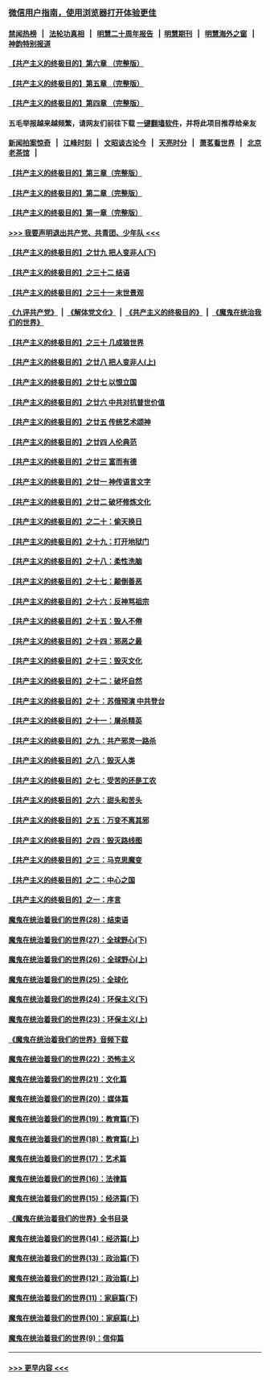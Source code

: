 ### [微信用户指南，使用浏览器打开体验更佳](https://github.com/gfw-breaker/banned-news1/blob/master/indexes/wechat-guide.md?t=0)
#### [禁闻热榜](热点新闻.md?t=0)  &nbsp;&nbsp;|&nbsp;&nbsp; [法轮功真相](https://github.com/gfw-breaker/truth/blob/master/README.md?t=0) &nbsp;&nbsp;|&nbsp;&nbsp; [明慧二十周年报告](https://github.com/gfw-breaker/mh-reports/blob/master/README.md?t=0) &nbsp;&nbsp;|&nbsp;&nbsp;[明慧期刊](https://github.com/gfw-breaker/mh-qikan) &nbsp;&nbsp;|&nbsp;&nbsp; [明慧海外之窗](https://github.com/gfw-breaker/mh-news/blob/master/README.md?t=0) &nbsp;&nbsp;|&nbsp;&nbsp; [神韵特别报道](https://github.com/gfw-breaker/mh-news/blob/master/shenyun.md?t=0)
#### [【共产主义的终极目的】第六章 （完整版）](../pages/nsc422/n11428913.md?t=02050311) 
#### [【共产主义的终极目的】第五章 （完整版）](../pages/nsc422/n11428912.md?t=02050311) 
#### [【共产主义的终极目的】第四章 （完整版）](../pages/nsc422/n11428907.md?t=02050311) 
#### 五毛举报越来越频繁，请网友们前往下载 [一键翻墙软件](https://github.com/gfw-breaker/ssr-accounts)，并将此项目推荐给亲友
#### [新闻拍案惊奇](https://github.com/gfw-breaker/banned-news1/blob/master/pages/link4.md) &nbsp;&nbsp;|&nbsp;&nbsp; [江峰时刻](https://github.com/gfw-breaker/banned-news1/blob/master/pages/link4.md) &nbsp;&nbsp;|&nbsp;&nbsp; [文昭谈古论今](https://github.com/gfw-breaker/banned-news1/blob/master/pages/link4.md) &nbsp;&nbsp;|&nbsp;&nbsp; [天亮时分](https://github.com/gfw-breaker/banned-news1/blob/master/pages/link4.md) &nbsp;&nbsp;|&nbsp;&nbsp; [萧茗看世界](https://github.com/gfw-breaker/banned-news1/blob/master/pages/link4.md) &nbsp;&nbsp;|&nbsp;&nbsp; [北京老茶馆](https://github.com/gfw-breaker/banned-news1/blob/master/pages/link4.md) &nbsp;&nbsp;|&nbsp;&nbsp; 
#### [【共产主义的终极目的】第三章（完整版）](../pages/nsc422/n11428848.md?t=02050311) 
#### [【共产主义的终极目的】第二章（完整版）](../pages/nsc422/n11428831.md?t=02050311) 
#### [【共产主义的终极目的】第一章（完整版）](../pages/nsc422/n11417651.md?t=02050311) 
#### [>>> 我要声明退出共产党、共青团、少年队 <<<](https://github.com/begood0513/goodnews/blob/master/quit/letter.md) 
#### [【共产主义的终极目的】之廿九 把人变非人(下)](../pages/nsc422/n11344140.md?t=02050311) 
#### [【共产主义的终极目的】之三十二 结语](../pages/nsc422/n11360535.md?t=02050311) 
#### [【共产主义的终极目的】之三十一 末世景观](../pages/nsc422/n11351129.md?t=02050311) 
#### [《九评共产党》](https://github.com/begood0513/9ping.md/blob/master/README.md) &nbsp;|&nbsp; [《解体党文化》](../../../../jtdwh.md/blob/master/README.md)  &nbsp;|&nbsp; [《共产主义的终极目的》](../../../../gczydzjmd.md/blob/master/README.md) &nbsp;|&nbsp; [《魔鬼在统治我们的世界》](../../../../mgztzwmdsj.md/blob/master/README.md) 
#### [【共产主义的终极目的】之三十 几成狼世界](../pages/nsc422/n11348280.md?t=02050311) 
#### [【共产主义的终极目的】之廿八 把人变非人(上)](../pages/nsc422/n11340492.md?t=02050311) 
#### [【共产主义的终极目的】之廿七 以恨立国](../pages/nsc422/n11336944.md?t=02050311) 
#### [【共产主义的终极目的】之廿六 中共对抗普世价值](../pages/nsc422/n11324785.md?t=02050311) 
#### [【共产主义的终极目的】之廿五 传统艺术颂神](../pages/nsc422/n11296396.md?t=02050311) 
#### [【共产主义的终极目的】之廿四 人伦典范](../pages/nsc422/n11296397.md?t=02050311) 
#### [【共产主义的终极目的】之廿三 富而有德](../pages/nsc422/n11283598.md?t=02050311) 
#### [【共产主义的终极目的】之廿一 神传语言文字](../pages/nsc422/n11263265.md?t=02050311) 
#### [【共产主义的终极目的】之廿二 破坏修炼文化](../pages/nsc422/n11245728.md?t=02050311) 
#### [【共产主义的终极目的】之二十：偷天换日](../pages/nsc422/n11238846.md?t=02050311) 
#### [【共产主义的终极目的】之十九：打开地狱门](../pages/nsc422/n11206376.md?t=02050311) 
#### [【共产主义的终极目的】之十八：柔性洗脑](../pages/nsc422/n11199994.md?t=02050311) 
#### [【共产主义的终极目的】之十七：颠倒善恶](../pages/nsc422/n11179782.md?t=02050311) 
#### [【共产主义的终极目的】之十六：反神骂祖宗](../pages/nsc422/n11166798.md?t=02050311) 
#### [【共产主义的终极目的】之十五：毁人不倦](../pages/nsc422/n11166792.md?t=02050311) 
#### [【共产主义的终极目的】之十四：邪恶之最](../pages/nsc422/n11150249.md?t=02050311) 
#### [【共产主义的终极目的】之十三：毁灭文化](../pages/nsc422/n11135227.md?t=02050311) 
#### [【共产主义的终极目的】之十二：破坏自然](../pages/nsc422/n11135214.md?t=02050311) 
#### [【共产主义的终极目的】之十：苏俄预演 中共登台](../pages/nsc422/n11118424.md?t=02050311) 
#### [【共产主义的终极目的】之十一：屠杀精英](../pages/nsc422/n11118442.md?t=02050311) 
#### [【共产主义的终极目的】之九：共产邪灵一路杀](../pages/nsc422/n11114139.md?t=02050311) 
#### [【共产主义的终极目的】之八：毁灭人类](../pages/nsc422/n11108503.md?t=02050311) 
#### [【共产主义的终极目的】之七：受苦的还是工农](../pages/nsc422/n11101809.md?t=02050311) 
#### [【共产主义的终极目的】之六：甜头和苦头](../pages/nsc422/n11096971.md?t=02050311) 
#### [【共产主义的终极目的】之五：万变不离其邪](../pages/nsc422/n11091285.md?t=02050311) 
#### [【共产主义的终极目的】之四：毁灭路线图](../pages/nsc422/n11086284.md?t=02050311) 
#### [【共产主义的终极目的】之三：马克思魔变](../pages/nsc422/n11061941.md?t=02050311) 
#### [【共产主义的终极目的】之二：中心之国](../pages/nsc422/n11047728.md?t=02050311) 
#### [【共产主义的终极目的】之一：序言](../pages/nsc422/n11086077.md?t=02050311) 
#### [魔鬼在统治着我们的世界(28)：结束语](../pages/nsc422/n10936246.md?t=02050311) 
#### [魔鬼在统治着我们的世界(27)：全球野心(下)](../pages/nsc422/n10928319.md?t=02050311) 
#### [魔鬼在统治着我们的世界(26)：全球野心(上)](../pages/nsc422/n10900318.md?t=02050311) 
#### [魔鬼在统治着我们的世界(25)：全球化](../pages/nsc422/n10788205.md?t=02050311) 
#### [魔鬼在统治着我们的世界(24)：环保主义(下)](../pages/nsc422/n10695307.md?t=02050311) 
#### [魔鬼在统治着我们的世界(23)：环保主义(上)](../pages/nsc422/n10688613.md?t=02050311) 
#### [《魔鬼在统治着我们的世界》音频下载](../pages/nsc422/n10635553.md?t=02050311) 
#### [魔鬼在统治着我们的世界(22)：恐怖主义](../pages/nsc422/n10614727.md?t=02050311) 
#### [魔鬼在统治着我们的世界(21)：文化篇](../pages/nsc422/n10597706.md?t=02050311) 
#### [魔鬼在统治着我们的世界(20)：媒体篇](../pages/nsc422/n10586579.md?t=02050311) 
#### [魔鬼在统治着我们的世界(19)：教育篇(下)](../pages/nsc422/n10564808.md?t=02050311) 
#### [魔鬼在统治着我们的世界(18)：教育篇(上)](../pages/nsc422/n10526970.md?t=02050311) 
#### [魔鬼在统治着我们的世界(17)：艺术篇](../pages/nsc422/n10499093.md?t=02050311) 
#### [魔鬼在统治着我们的世界(16)：法律篇](../pages/nsc422/n10485969.md?t=02050311) 
#### [魔鬼在统治着我们的世界(15)：经济篇(下)](../pages/nsc422/n10469975.md?t=02050311) 
#### [《魔鬼在统治着我们的世界》全书目录](../pages/nsc422/n10464261.md?t=02050311) 
#### [魔鬼在统治着我们的世界(14)：经济篇(上)](../pages/nsc422/n10457370.md?t=02050311) 
#### [魔鬼在统治着我们的世界(13)：政治篇(下)](../pages/nsc422/n10448270.md?t=02050311) 
#### [魔鬼在统治着我们的世界(12)：政治篇(上)](../pages/nsc422/n10444576.md?t=02050311) 
#### [魔鬼在统治着我们的世界(11)：家庭篇(下)](../pages/nsc422/n10440961.md?t=02050311) 
#### [魔鬼在统治着我们的世界(10)：家庭篇(上)](../pages/nsc422/n10435448.md?t=02050311) 
#### [魔鬼在统治着我们的世界(9)：信仰篇](../pages/nsc422/n10432159.md?t=02050311) 

----
#### [ >>> 更早内容 <<< ](../indexes/nsc422-earlier.md)
